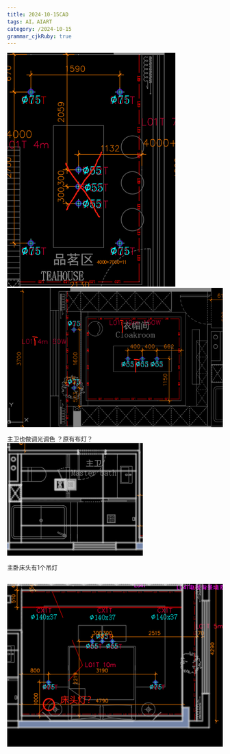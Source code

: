 ```yaml
---
title: 2024-10-15CAD
tags: AI，AIART
category: /2024-10-15
grammar_cjkRuby: true
---
```


![enter description here](./images/1728976598467.png)
![enter description here](./images/1728976665784.png)

主卫也做调光调色 ？原有布灯？
![enter description here](./images/1728976708641.png)

主卧床头有1个吊灯

![enter description here](./images/1728976735239.png)
----------

